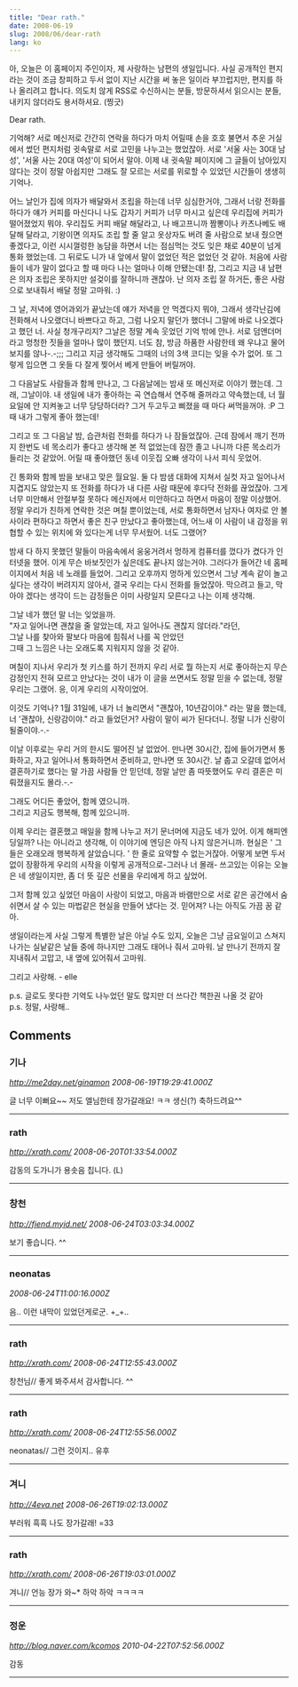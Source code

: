```yaml
---
title: "Dear rath."
date: 2008-06-19
slug: 2008/06/dear-rath
lang: ko
---
```


아, 오늘은 이 홈페이지 주인이자, 제 사랑하는 남편의 생일입니다. 사실 공개적인 편지라는 것이 조금 창피하고 두서 없이 지난 시간을 써 놓은 일이라 부끄럽지만, 편지를 하나 올리려고 합니다. 의도치 않게 RSS로 수신하시는 분들, 방문하셔서 읽으시는 분들, 내키지 않더라도 용서하셔요. (찡긋)

Dear rath.

   기억해? 서로 메신저로 간간히 연락을 하다가 마치 어릴때 손을 호호 불면서 추운 거실에서 썼던 편지처럼 귓속말로 서로 고민을 나누고는 했었잖아. 서로 '서울 사는 30대 남성', '서울 사는 20대 여성'이 되어서 말야. 이제 내 귓속말 페이지에 그 글들이 남아있지 않다는 것이 정말 아쉽지만 그래도 잘 모르는 서로를 위로할 수 있었던 시간들이 생생히 기억나. 

   어느 날인가 집에 의자가 배달와서 조립을 하는데 너무 심심한거야, 그래서 너랑 전화를 하다가 얘가 커피를 마신다니 나도 갑자기 커피가 너무 마시고 싶은데 우리집에 커피가 떨어졌었지 뭐야. 우리집도 커피 배달 해달라고, 나 배고프니까 짬뽕이나 카츠나베도 배달해 달라고, 기왕이면 의자도 조립 할 줄 알고 옷상자도 버려 줄 사람으로 보내 줬으면 좋겠다고, 이런 시시껄렁한 농담을 하면서 너는 점심먹는 것도 잊은 채로 40분이 넘게 통화 했었는데. 그 뒤로도 니가 내 앞에서 말이 없었던 적은 없었던 것 같아. 처음에 사람들이 네가 말이 없다고 할 때 마다 나는 얼마나 이해 안됐는데! 참, 그리고 지금 내 남편은 의자 조립은 못하지만 설겆이를 잘하니까 괜찮아. 난 의자 조립 잘 하거든, 좋은 사람으로 보내줘서 배달 정말 고마워. :)

   그 날, 저녁에 영어과외가 끝났는데 얘가 저녁을 안 먹겠다지 뭐야, 그래서 생각난김에 전화해서 나오랬더니 바쁘다고 하고, 그럼 나오지 말던가 했더니 그말에 바로 나오겠다고 했던 너. 사실 청개구리지? 그날은 정말 계속 웃었던 기억 밖에 안나. 서로 덤앤더머라고 멍청한 짓들을 얼마나 많이 했던지. 너도 참, 방금 하품한 사람한테 왜 우냐고 물어보지를 않나-.-;;; 그리고 지금 생각해도 그때의 너의 3색 코디는 잊을 수가 없어. 또 그렇게 입으면 그 옷들 다 잘게 찢어서 베게 만들어 버릴꺼야.

   그 다음날도 사람들과 함께 만나고, 그 다음날에는 밤새 또 메신저로 이야기 했는데. 그래, 그날이야. 내 생일에 내가 좋아하는 곡 연습해서 연주해 줄꺼라고 약속했는데, 너 월요일에 안 지켜놓고 너무 당당하더라? 그거 두고두고 삐졌을 때 마다 써먹을꺼야. :P  그때 내가 그렇게 좋아 했는데! 

   그리고 또 그 다음날 밤, 습관처럼 전화를 하다가 나 잠들었잖아. 근데 잠에서 깨기 전까지 한번도 네 목소리가 좋다고 생각해 본 적 없었는데 잠깐 졸고 나니까 다른 목소리가 들리는 것 같았어. 어릴 때 좋아했던 동네 이웃집 오빠 생각이 나서 피식 웃었어. 

   긴 통화와 함께 밤을 보내고 맞은 월요일. 둘 다 밤샘 대화에 지쳐서 실컷 자고 일어나서 지겹지도 않았는지 또 전화를 하다가 내 다른 사람 때문에 후다닥 전화를 끊었잖아. 그게 너무 미안해서 안절부절 못하다 메신저에서 미안하다고 하면서 마음이 정말 이상했어. 정말 우리가 친하게 연락한 것은 며칠 뿐이었는데, 서로 통화하면서 남자나 여자로 안 볼 사이라 편하다고 하면서 좋은 친구 만났다고 좋아했는데, 어느새 이 사람이 내 감정을 위협할 수 있는 위치에 와 있다는게 너무 무서웠어. 너도 그랬어?

   밤새 다 하지 못했던 말들이 마음속에서 웅웅거려서 멍하게 컴퓨터를 껐다가 켰다가 인터넷을 했어. 이게 무슨 바보짓인가 싶은데도 끝나지 않는거야. 그러다가 들어간 네 홈페이지에서 처음 네 노래를 들었어. 그리고 오후까지 멍하게 있으면서 그냥 계속 같이 놀고 싶다는 생각이 버려지지 않아서, 결국 우리는 다시 전화를 들었잖아. 막으려고 들고, 막아야 겠다는 생각이 드는 감정들은 이미 사랑일지 모른다고 나는 이제 생각해.

   그날 네가 했던 말 너는 잊었을까.  
   "자고 일어나면 괜찮을 줄 알았는데, 자고 일어나도 괜찮지 않더라."라던,  
   그날 나를 찾아와 팔보다 마음에 힘줘서 나를 꼭 안았던  
   그때 그 느낌은 나는 오래도록 지워지지 않을 것 같아.

   며칠이 지나서 우리가 첫 키스를 하기 전까지 우리 서로 뭘 하는지 서로 좋아하는지 무슨 감정인지 전혀 모르고 만났다는 것이 내가 이 글을 쓰면서도 정말 믿을 수 없는데, 정말 우리는 그랬어. 응, 이게 우리의 시작이었어.

   이것도 기억나? 1월 31일에, 내가 너 놀리면서 "괜찮아, 10년감이야." 라는 말을 했는데, 너 '괜찮아, 신랑감이야." 라고 들었던거? 사람이 말이 씨가 된다더니. 정말 니가 신랑이 될줄이야.-.-

   이날 이후로는 우리 거의 한시도 떨어진 날 없었어. 만나면 30시간, 집에 들어가면서 통화하고, 자고 일어나서 통화하면서 준비하고, 만나면 또 30시간. 날 춥고 오갈데 없어서 결혼하기로 했다는 말 가끔 사람들 안 믿던데, 정말 날만 좀 따뜻했어도 우리 결혼은 미뤄졌을지도 몰라.-.-

   그래도 어디든 좋았어, 함께 였으니까.  
   그리고 지금도 행복해, 함께 있으니까.

   이제 우리는 결혼했고 매일을 함께 나누고 저기 문너머에 지금도 네가 있어. 이게 해피엔딩일까? 나는 아니라고 생각해, 이 이야기에 엔딩은 아직 나지 않은거니까. 현실은 ' 그들은 오래오래 행복하게 살았습니다. ' 한 줄로 요약할 수 없는거잖아. 어떻게 보면 두서없이 장황하게 우리의 시작을 이렇게 공개적으로-그러나 너 몰래- 쓰고있는 이유는 오늘은 네 생일이지만, 좀 더 뜻 깊은 선물을 우리에게 하고 싶었어. 

   그저 함께 있고 싶었던 마음이 사랑이 되었고, 마음과 바램만으로 서로 같은 공간에서 숨쉬면서 살 수 있는 마법같은 현실을 만들어 냈다는 것. 믿어져? 나는 아직도 가끔 꿈 같아.

   생일이라는게 사실 그렇게 특별한 날은 아닐 수도 있지, 오늘은 그냥 금요일이고 스쳐지나가는 실낱같은 날들 중에 하나지만 그래도 태어나 줘서 고마워. 날 만나기 전까지 잘 지내줘서 고맙고, 내 옆에 있어줘서 고마워.

   그리고 사랑해. - elle

p.s.  글로도 못다한 기억도 나누었던 말도 많지만 더 쓰다간 책한권 나올 것 같아  
p.s.  정말, 사랑해..

## Comments

### 기나
*http://me2day.net/ginamon*
*2008-06-19T19:29:41.000Z*

글 너무 이뻐요~~ 저도 엘님한테 장가갈래요! ㅋㅋ 생신(?) 축하드려요^^

---

### rath
*http://xrath.com/*
*2008-06-20T01:33:54.000Z*

감동의 도가니가 용솟음 칩니다. (L)

---

### 창천
*http://fiend.myid.net/*
*2008-06-24T03:03:34.000Z*

보기 좋습니다. ^^

---

### neonatas
*2008-06-24T11:00:16.000Z*

음.. 이런 내막이 있었던게로군.   +_+..

---

### rath
*http://xrath.com/*
*2008-06-24T12:55:43.000Z*

창천님// 좋게 봐주셔서 감사합니다. ^^

---

### rath
*http://xrath.com/*
*2008-06-24T12:55:56.000Z*

neonatas// 그런 것이지.. 유후

---

### 겨니
*http://4eva.net*
*2008-06-26T19:02:13.000Z*

부러워 흑흑 나도 장가갈래! =33

---

### rath
*http://xrath.com/*
*2008-06-26T19:03:01.000Z*

겨니// 언능 장가 와~* 하악 하악 ㅋㅋㅋㅋ

---

### 정운
*http://blog.naver.com/kcomos*
*2010-04-22T07:52:56.000Z*

감동

---

